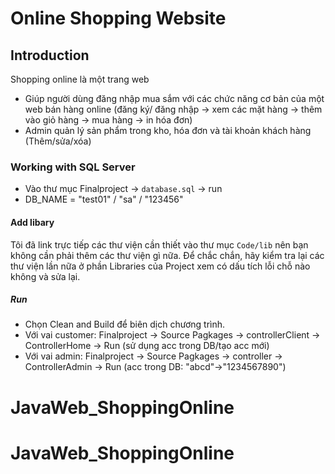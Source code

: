 # Online Shopping Website

## Introduction
Shopping online là một trang web 
- Giúp người dùng đăng nhập mua sắm với các chức năng cơ bản của một web bán hàng online (đăng ký/ đăng nhập -> xem các mặt hàng -> thêm vào giỏ hàng -> mua hàng -> in hóa đơn)
- Admin quản lý sản phẩm trong kho, hóa đơn và tài khoản khách hàng (Thêm/sửa/xóa)

### Working with SQL Server
- Vào thư mục Finalproject -> `database.sql` -> run
- DB_NAME = "test01" / "sa" / "123456"

#### Add libary
Tôi đã link trực tiếp các thư viện cần thiết vào thư mục `Code/lib` nên bạn không cần phải thêm các thư viện gì nữa.
Để chắc chắn, hãy kiểm tra lại các thư viện lần nữa ở phần Libraries của Project xem có dấu tích lỗi chỗ nào không và sửa lại.


##### Run
- Chọn Clean and Build để biên dịch chương trình.
- Với vai customer: Finalproject -> Source Pagkages -> controllerClient -> ControllerHome -> Run (sử dụng acc trong DB/tạo acc mới)
- Với vai admin: Finalproject -> Source Pagkages -> controller -> ControllerAdmin -> Run (acc trong DB: "abcd"->"1234567890")
# JavaWeb_ShoppingOnline
# JavaWeb_ShoppingOnline
